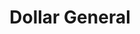 ---
title: "Dollar General"
url: /baltimore/dollar-general-greenmount-avenue/
shop: variety store
---